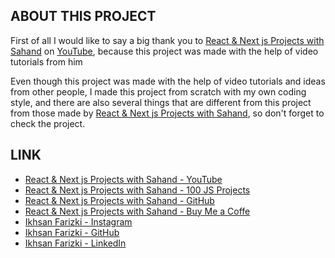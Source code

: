 ## ABOUT THIS PROJECT

First of all I would like to say a big thank you to [React & Next js Projects with Sahand](https://www.youtube.com/@reactproject) on [YouTube](https://www.youtube.com), because this project was made with the help of video tutorials from him

Even though this project was made with the help of video tutorials and ideas from other people, I made this project from scratch with my own coding style, and there are also several things that are different from this project from those made by [React & Next js Projects with Sahand](https://www.youtube.com/@reactproject), so don't forget to check the project.

## LINK

- [React & Next js Projects with Sahand - YouTube](https://www.youtube.com/@reactproject)
- [React & Next js Projects with Sahand - 100 JS Projects](https://www.100jsprojects.com/)
- [React & Next js Projects with Sahand - GitHub](https://github.com/sahandghavidel)
- [React & Next js Projects with Sahand - Buy Me a Coffe](https://buymeacoffee.com/codewithsahand)
- [Ikhsan Farizki - Instagram](https://www.instagram.com/ikhsan.farizki/)
- [Ikhsan Farizki - GitHub](https://github.com/x4n-s)
- [Ikhsan Farizki - LinkedIn](https://www.linkedin.com/in/ikhsan-farizki/)
